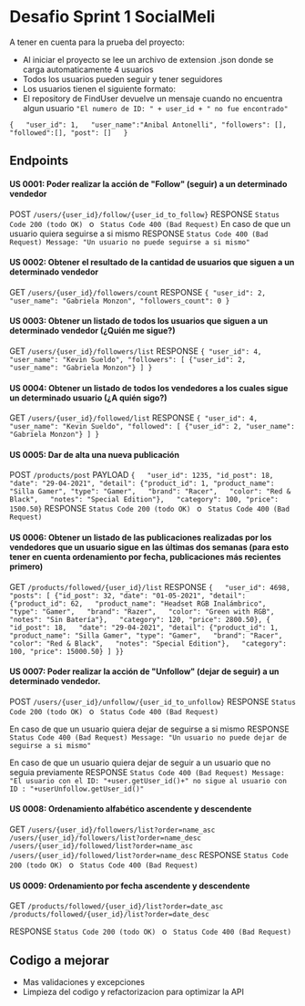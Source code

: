 # Desafio Sprint 1 SocialMeli

A tener en cuenta para la prueba del proyecto:

- Al iniciar el proyecto se lee un archivo de extension .json donde se carga automaticamente 4 usuarios
- Todos los usuarios pueden seguir y tener seguidores
- Los usuarios tienen el siguiente formato:
- El repository de FindUser devuelve un mensaje cuando no encuentra algun usuario `"El numero de ID: " + user_id + " no fue encontrado"`

`{  
"user_id": 1,  
"user_name":"Anibal Antonelli",
"followers": [],
"followed":[],
"post": []  
}`


## Endpoints

#### US 0001: Poder realizar la acción de "Follow" (seguir) a un determinado vendedor
POST  `/users/{user_id}/follow/{user_id_to_follow}`
RESPONSE `Status Code 200 (todo OK) ` o `
Status Code 400 (Bad Request)`
En caso de que un usuario quiera seguirse a si mismo
RESPONSE `Status Code 400 (Bad Request)
Message: "Un usuario no puede seguirse a si mismo"`


#### US 0002: Obtener el resultado de la cantidad de usuarios que siguen a un determinado vendedor

GET  `/users/{user_id}/followers/count`
RESPONSE `{
"user_id": 2,
"user_name": "Gabriela Monzon",
"followers_count": 0
}`

#### US 0003: Obtener un listado de todos los usuarios que siguen a un determinado vendedor (¿Quién me sigue?)
GET  `/users/{user_id}/followers/list`
RESPONSE `{
"user_id": 4,
"user_name": "Kevin Sueldo",
"followers": [
{"user_id": 2,
"user_name": "Gabriela Monzon"}
]
}`


#### US 0004: Obtener un listado de todos los vendedores a los cuales sigue un determinado usuario (¿A quién sigo?)
GET  `/users/{user_id}/followed/list`
RESPONSE `{
"user_id": 4,
"user_name": "Kevin Sueldo",
"followed": [
{"user_id": 2,
"user_name": "Gabriela Monzon"}
]
}`

#### US 0005: Dar de alta una nueva publicación
POST  `/products/post`
PAYLOAD `{  
"user_id": 1235, "id_post": 18,  
"date": "29-04-2021", "detail": {"product_id": 1, "product_name": "Silla Gamer", "type": "Gamer",  
"brand": "Racer",  
"color": "Red & Black",  
"notes": "Special Edition"},  
"category": 100, "price": 1500.50}`
RESPONSE `Status Code 200 (todo OK) ` o `
Status Code 400 (Bad Request)`

#### US 0006: Obtener un listado de las publicaciones realizadas por los vendedores que un usuario sigue en las últimas dos semanas (para esto tener en cuenta ordenamiento por fecha, publicaciones más recientes primero)
GET  `/products/followed/{user_id}/list`
RESPONSE `{  
"user_id": 4698, "posts": [
{"id_post": 32, "date": "01-05-2021",
"detail": {"product_id": 62,  
"product_name": "Headset RGB Inalámbrico",
"type": "Gamer",  
"brand": "Razer",  
"color": "Green with RGB",  
"notes": "Sin Batería"},  
"category": 120,
"price": 2800.50},
{ "id_post": 18,  
"date": "29-04-2021", "detail": {"product_id": 1, "product_name": "Silla Gamer", "type": "Gamer",  
"brand": "Racer",  
"color": "Red & Black",  
"notes": "Special Edition"},  
"category": 100, "price": 15000.50} ]
}}`

#### US 0007: Poder realizar la acción de "Unfollow" (dejar de seguir) a un determinado vendedor.
POST  `/users/{user_id}/unfollow/{user_id_to_unfollow}`
RESPONSE `Status Code 200 (todo OK) ` o `
Status Code 400 (Bad Request)`

En caso de que un usuario quiera dejar de seguirse a si mismo
RESPONSE `Status Code 400 (Bad Request)
Message: "Un usuario no puede dejar de seguirse a si mismo"`

En caso de que un usuario quiera dejar de seguir a un usuario que no seguia previamente
RESPONSE `Status Code 400 (Bad Request)
Message: "El usuario con el ID: "+user.getUser_id()+" no sigue al usuario con ID : "+userUnfollow.getUser_id()"`



#### US 0008: Ordenamiento alfabético ascendente y descendente
GET
`/users/{user_id}/followers/list?order=name_asc 			/users/{user_id}/followers/list?order=name_desc /users/{user_id}/followed/list?order=name_asc /users/{user_id}/followed/list?order=name_desc`
RESPONSE `Status Code 200 (todo OK) ` o `
Status Code 400 (Bad Request)`


####  US 0009: Ordenamiento por fecha ascendente y descendente
GET `/products/followed/{user_id}/list?order=date_asc /products/followed/{user_id}/list?order=date_desc`
    
RESPONSE `Status Code 200 (todo OK) ` o `
    Status Code 400 (Bad Request)`



## Codigo a mejorar
- Mas validaciones y excepciones
- Limpieza del codigo y refactorizacion para optimizar la API



